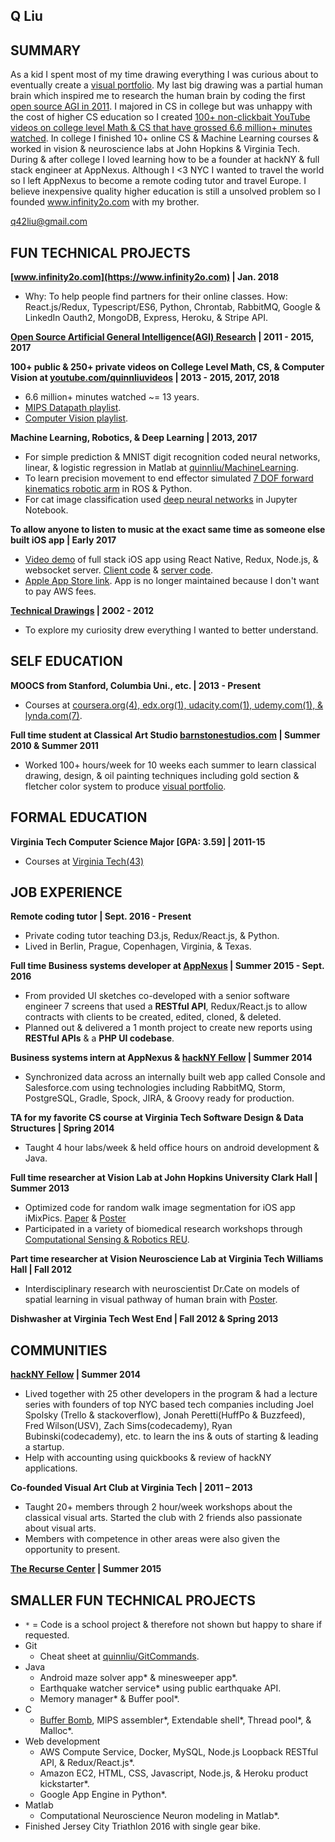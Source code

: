## Q Liu

## SUMMARY 
As a kid I spent most of my time drawing everything I was curious about to eventually create a [visual portfolio](https://github.com/quinnliu/CV/blob/master/portfolio/artwork.md). My last big drawing was a partial human brain which inspired me to research the human brain by coding the first [open source AGI in 2011](https://github.com/WalnutiQ/wAlnut). I majored in CS in college but was unhappy with the cost of higher CS education so I created [100+ non-clickbait YouTube videos on college level Math & CS that have grossed 6.6 million+ minutes watched](https://www.youtube.com/user/quinnliuvideos). In college I finished 10+ online CS & Machine Learning courses & worked in vision & neuroscience labs at John Hopkins & Virginia Tech. During & after college I loved learning how to be a founder at hackNY & full stack engineer at AppNexus. Although I <3 NYC I wanted to travel the world so I left AppNexus to become a remote coding tutor and travel Europe. I believe inexpensive quality higher education is still a unsolved problem so I founded www.infinity2o.com with my brother.

q42liu@gmail.com

## FUN TECHNICAL PROJECTS
<b>[www.infinity2o.com](https://www.infinity2o.com) | Jan. 2018</b>

* Why: To help people find partners for their online classes. How: React.js/Redux, Typescript/ES6, Python, Chrontab, RabbitMQ, Google & LinkedIn Oauth2, MongoDB, Express, Heroku, & Stripe API.

<b>[Open Source Artificial General Intelligence(AGI) Research](https://github.com/WalnutiQ/wAlnut) | 2011 - 2015, 2017</b>

<b>100+ public & 250+ private videos on College Level Math, CS, & Computer Vision at
[youtube.com/quinnliuvideos](https://www.youtube.com/user/quinnliuvideos) | 2013 - 2015, 2017, 2018</b>

* 6.6 million+ minutes watched ~= 13 years.
* [MIPS Datapath playlist](http://bit.ly/2oNt4Ot).
* [Computer Vision playlist](http://bit.ly/2FV3bnk).

<b>Machine Learning, Robotics, & Deep Learning | 2013, 2017</b>

* For simple prediction & MNIST digit recognition coded neural networks, linear, & logistic regression in Matlab at [quinnliu/MachineLearning](https://github.com/quinnliu/MachineLearning).
* To learn precision movement to end effector simulated [7 DOF forward kinematics robotic arm](https://github.com/Hunter690/catkin_ws) in ROS & Python.
* For cat image classification used [deep neural networks](https://github.com/Hunter690/ANI) in Jupyter Notebook.

<b>To allow anyone to listen to music at the exact same time as someone else built iOS app | Early 2017</b>

* [Video demo](https://www.youtube.com/watch?v=WXTufUtmZYg) of full stack iOS app using React Native, Redux, Node.js,
  & websocket server.
  [Client code](https://github.com/Laybium/laybium) &
  [server code](https://github.com/Laybium/laybium_server).
* [Apple App Store link](https://appsto.re/us/zQZYfb.i). App is no longer maintained because I don't want to pay AWS fees.

<b>[Technical Drawings](https://github.com/quinnliu/CV/blob/master/portfolio/artwork.md) | 2002 - 2012</b>

* To explore my curiosity drew everything I wanted to better understand.

## SELF EDUCATION

<b>MOOCS from Stanford, Columbia Uni., etc. | 2013 - Present</b>

* Courses at [coursera.org(4), edx.org(1), udacity.com(1), udemy.com(1), & lynda.com(7)](./portfolio/courses_taken.md).

<b>Full time student at Classical Art Studio [barnstonestudios.com](barnstonestudios.com) | Summer 2010 & Summer 2011</b>

* Worked 100+ hours/week for 10 weeks each summer to learn classical drawing,
  design, & oil painting techniques including gold section & fletcher color
  system to produce
  [visual portfolio](https://github.com/quinnliu/CV/blob/master/portfolio/artwork.md).

## FORMAL EDUCATION

<b>Virginia Tech Computer Science Major [GPA: 3.59] | 2011-15</b>

* Courses at [Virginia Tech(43)](./portfolio/courses_taken.md)

## JOB EXPERIENCE

<b>Remote coding tutor | Sept. 2016 - Present</b>

* Private coding tutor teaching D3.js, Redux/React.js, & Python.
* Lived in Berlin, Prague, Copenhagen, Virginia, & Texas.

<b>Full time Business systems developer at [AppNexus](http://www.appnexus.com/) | Summer 2015 - Sept. 2016</b>

* From provided UI sketches co-developed with a senior software engineer 7 screens that used a
  <b>RESTful API</b>, Redux/React.js to allow contracts with clients to be created, edited, cloned, & deleted.
* Planned out & delivered a 1 month project to create new reports using <b>RESTful APIs</b> & a
  <b>PHP UI codebase</b>.

<b>Business systems intern at AppNexus & [hackNY Fellow](http://hackny.org/a/) | Summer 2014</b>

* Synchronized data across an internally built web app called Console and
  Salesforce.com using technologies including RabbitMQ, Storm, PostgreSQL,
  Gradle, Spock, JIRA, & Groovy ready for production.

<b>TA for my favorite CS course at Virginia Tech Software Design & Data Structures | Spring 2014</b>

* Taught 4 hour labs/week & held office hours on android development & Java.

<b>Full time researcher at Vision Lab at John Hopkins University Clark Hall | Summer 2013</b>

* Optimized code for random walk image segmentation for iOS app iMixPics.
  [Paper](./portfolio/random_walker_image_segmentation_on_iOS_devices.pdf) &
  [Poster](./portfolio/Poster_iMixPics2.jpg)
* Participated in a variety of biomedical research workshops through
  [Computational Sensing & Robotics REU](http://lcsr.jhu.edu/reu/).

<b>Part time researcher at Vision Neuroscience Lab at Virginia Tech Williams Hall | Fall 2012</b>

* Interdisciplinary research with neuroscientist Dr.Cate on models of spatial
  learning in visual pathway of human brain with [Poster](<./portfolio/Scieneering_Poster_(5MB).jpg>).

<b>Dishwasher at Virginia Tech West End | Fall 2012 & Spring 2013</b>

## COMMUNITIES

<b>[hackNY Fellow](http://hackny.org/a/) | Summer 2014</b>

* Lived together with 25 other developers in the program & had a lecture series with founders of top NYC based tech companies including Joel Spolsky (Trello & stackoverflow), Jonah Peretti(HuffPo & Buzzfeed), Fred Wilson(USV), Zach Sims(codecademy), Ryan Bubinski(codecademy), etc. to learn the ins & outs of starting & leading a startup.
* Help with accounting using quickbooks & review of hackNY applications.

<b>Co-founded Visual Art Club at Virginia Tech | 2011 – 2013</b>

* Taught 20+ members through 2 hour/week workshops about the classical visual
  arts. Started the club with 2 friends also passionate about visual arts.
* Members with competence in other areas were also given the opportunity to present.

<b>[The Recurse Center](https://www.recurse.com/) | Summer 2015</b>

## SMALLER FUN TECHNICAL PROJECTS

* `*` = Code is a school project & therefore not shown but happy to share if requested.
* Git
    * Cheat sheet at [quinnliu/GitCommands](https://github.com/quinnliu/GitCommands).
* Java
    * Android maze solver app* & minesweeper app*.
    * Earthquake watcher service\* using public earthquake API.
    * Memory manager* & Buffer pool*.
* C
    * [Buffer Bomb](https://github.com/quinnliu/bufferBomb), MIPS assembler*, Extendable shell*, Thread pool*, & Malloc*.
* Web development
    * AWS Compute Service, Docker, MySQL, Node.js Loopback RESTful API, & Redux/React.js\*.
    * Amazon EC2, HTML, CSS, Javascript, Node.js, & Heroku product kickstarter\*.
    * Google App Engine in Python\*.
* Matlab
    * Computational Neuroscience Neuron modeling in Matlab\*.
* Finished Jersey City Triathlon 2016 with single gear bike.
